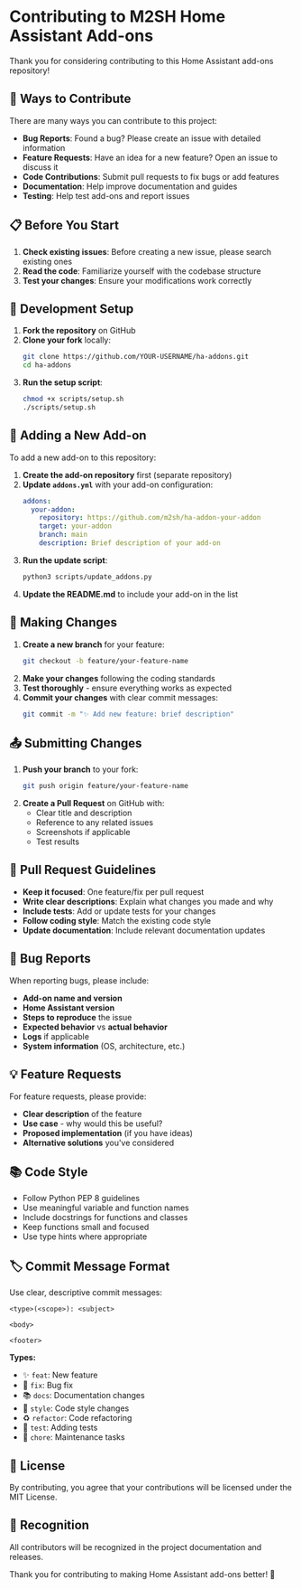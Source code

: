 # Contributing to M2SH Home Assistant Add-ons

Thank you for considering contributing to this Home Assistant add-ons repository! 

## 🤝 Ways to Contribute

There are many ways you can contribute to this project:

- **Bug Reports**: Found a bug? Please create an issue with detailed information
- **Feature Requests**: Have an idea for a new feature? Open an issue to discuss it
- **Code Contributions**: Submit pull requests to fix bugs or add features
- **Documentation**: Help improve documentation and guides
- **Testing**: Help test add-ons and report issues

## 📋 Before You Start

1. **Check existing issues**: Before creating a new issue, please search existing ones
2. **Read the code**: Familiarize yourself with the codebase structure
3. **Test your changes**: Ensure your modifications work correctly

## 🚀 Development Setup

1. **Fork the repository** on GitHub
2. **Clone your fork** locally:
   ```bash
   git clone https://github.com/YOUR-USERNAME/ha-addons.git
   cd ha-addons
   ```
3. **Run the setup script**:
   ```bash
   chmod +x scripts/setup.sh
   ./scripts/setup.sh
   ```

## 📝 Adding a New Add-on

To add a new add-on to this repository:

1. **Create the add-on repository** first (separate repository)
2. **Update `addons.yml`** with your add-on configuration:
   ```yaml
   addons:
     your-addon:
       repository: https://github.com/m2sh/ha-addon-your-addon
       target: your-addon
       branch: main
       description: Brief description of your add-on
   ```
3. **Run the update script**:
   ```bash
   python3 scripts/update_addons.py
   ```
4. **Update the README.md** to include your add-on in the list

## 🔧 Making Changes

1. **Create a new branch** for your feature:
   ```bash
   git checkout -b feature/your-feature-name
   ```
2. **Make your changes** following the coding standards
3. **Test thoroughly** - ensure everything works as expected
4. **Commit your changes** with clear commit messages:
   ```bash
   git commit -m "✨ Add new feature: brief description"
   ```

## 📤 Submitting Changes

1. **Push your branch** to your fork:
   ```bash
   git push origin feature/your-feature-name
   ```
2. **Create a Pull Request** on GitHub with:
   - Clear title and description
   - Reference to any related issues
   - Screenshots if applicable
   - Test results

## 🎯 Pull Request Guidelines

- **Keep it focused**: One feature/fix per pull request
- **Write clear descriptions**: Explain what changes you made and why
- **Include tests**: Add or update tests for your changes
- **Follow coding style**: Match the existing code style
- **Update documentation**: Include relevant documentation updates

## 🐛 Bug Reports

When reporting bugs, please include:

- **Add-on name and version**
- **Home Assistant version**
- **Steps to reproduce** the issue
- **Expected behavior** vs **actual behavior**
- **Logs** if applicable
- **System information** (OS, architecture, etc.)

## 💡 Feature Requests

For feature requests, please provide:

- **Clear description** of the feature
- **Use case** - why would this be useful?
- **Proposed implementation** (if you have ideas)
- **Alternative solutions** you've considered

## 📚 Code Style

- Follow Python PEP 8 guidelines
- Use meaningful variable and function names
- Include docstrings for functions and classes
- Keep functions small and focused
- Use type hints where appropriate

## 🏷️ Commit Message Format

Use clear, descriptive commit messages:

```
<type>(<scope>): <subject>

<body>

<footer>
```

**Types:**
- ✨ `feat`: New feature
- 🐛 `fix`: Bug fix
- 📚 `docs`: Documentation changes
- 🎨 `style`: Code style changes
- ♻️ `refactor`: Code refactoring
- 🧪 `test`: Adding tests
- 🔧 `chore`: Maintenance tasks

## 📄 License

By contributing, you agree that your contributions will be licensed under the MIT License.

## 🙏 Recognition

All contributors will be recognized in the project documentation and releases.

Thank you for contributing to making Home Assistant add-ons better! 🎉 